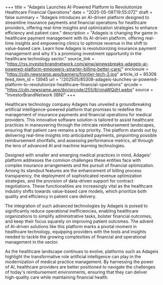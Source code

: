 +++
title = "Adageis Launches AI-Powered Platform to Revolutionize Healthcare Financial Operations"
date = "2025-05-08T19:55:07Z"
draft = false
summary = "Adageis introduces an AI-driven platform designed to streamline insurance payments and financial operations for healthcare providers, offering real-time insights and optimization strategies to enhance efficiency and patient care."
description = "Adageis is changing the game in healthcare payment management with its AI-driven platform, offering real-time insights and empowering clinics to optimize revenue in the shift to value-based care. Learn how Adageis is revolutionizing insurance payment management and why it's a promising investment opportunity in the healthcare technology sector."
source_link = "https://rss.investorbrandnetwork.com/ainw/ainewsbreaks-adageis-ai-powered-platform-empowers-smarter-billing-better-care/"
enclosure = "https://cdn.newsramp.app/banners/frontier-tech-3.jpg"
article_id = 85308
feed_item_id = 13945
url = "/202505/85308-adageis-launches-ai-powered-platform-to-revolutionize-healthcare-financial-operations"
qrcode = "https://cdn.newsramp.app/ibn/qrcode/255/8/ninaWQdH.webp"
source = "InvestorBrandNetwork (IBN)"
+++

<p>Healthcare technology company Adageis has unveiled a groundbreaking artificial intelligence-powered platform that promises to redefine the management of insurance payments and financial operations for medical providers. This innovative software solution is tailored to assist healthcare practices in maneuvering through the intricate reimbursement landscapes, ensuring that patient care remains a top priority. The platform stands out by delivering real-time insights into anticipated payments, pinpointing possible reimbursement shortfalls, and assessing performance metrics, all through the lens of advanced AI and machine learning technologies.</p><p>Designed with smaller and emerging medical practices in mind, Adageis' platform addresses the common challenges these entities face with complex insurance arrangements and the pursuit of financial optimization. Among its standout features are the enhancement of billing process transparency, the deployment of sophisticated revenue optimization strategies, and the provision of data-driven support for contract negotiations. These functionalities are increasingly vital as the healthcare industry shifts towards value-based care models, which prioritize both quality and efficiency in patient care delivery.</p><p>The integration of such advanced technologies by Adageis is poised to significantly reduce operational inefficiencies, enabling healthcare organizations to simplify administrative tasks, bolster financial outcomes, and keep their focus squarely on improving patient outcomes. The advent of AI-driven solutions like this platform marks a pivotal moment in healthcare technology, equipping providers with the tools and insights needed to tackle the growing complexities of financial and operational management in the sector.</p><p>As the healthcare landscape continues to evolve, platforms such as Adageis highlight the transformative role artificial intelligence can play in the modernization of medical practice management. By harnessing the power of AI, healthcare providers are better positioned to navigate the challenges of today's reimbursement environments, ensuring that they can deliver high-quality care while maintaining financial health.</p>